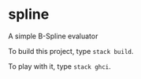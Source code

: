 # spline
A simple B-Spline evaluator

To build this project, type `stack build`.

To play with it, type `stack ghci`.
